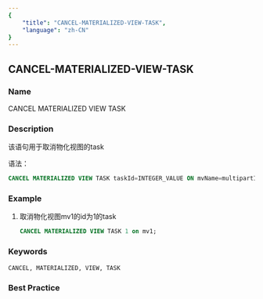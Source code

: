 ```yaml
---
{
    "title": "CANCEL-MATERIALIZED-VIEW-TASK",
    "language": "zh-CN"
}
---
```


<!--
Licensed to the Apache Software Foundation (ASF) under one
or more contributor license agreements.  See the NOTICE file
distributed with this work for additional information
regarding copyright ownership.  The ASF licenses this file
to you under the Apache License, Version 2.0 (the
"License"); you may not use this file except in compliance
with the License.  You may obtain a copy of the License at

  http://www.apache.org/licenses/LICENSE-2.0

Unless required by applicable law or agreed to in writing,
software distributed under the License is distributed on an
"AS IS" BASIS, WITHOUT WARRANTIES OR CONDITIONS OF ANY
KIND, either express or implied.  See the License for the
specific language governing permissions and limitations
under the License.
-->

## CANCEL-MATERIALIZED-VIEW-TASK

### Name

CANCEL MATERIALIZED VIEW TASK

### Description

该语句用于取消物化视图的task

语法：

```sql
CANCEL MATERIALIZED VIEW TASK taskId=INTEGER_VALUE ON mvName=multipartIdentifier
```

### Example

1. 取消物化视图mv1的id为1的task

    ```sql
    CANCEL MATERIALIZED VIEW TASK 1 on mv1;
    ```
   
### Keywords

    CANCEL, MATERIALIZED, VIEW, TASK

### Best Practice

